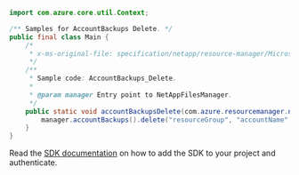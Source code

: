 ```java
import com.azure.core.util.Context;

/** Samples for AccountBackups Delete. */
public final class Main {
    /*
     * x-ms-original-file: specification/netapp/resource-manager/Microsoft.NetApp/stable/2021-06-01/examples/Backups_Account_Delete.json
     */
    /**
     * Sample code: AccountBackups_Delete.
     *
     * @param manager Entry point to NetAppFilesManager.
     */
    public static void accountBackupsDelete(com.azure.resourcemanager.netapp.NetAppFilesManager manager) {
        manager.accountBackups().delete("resourceGroup", "accountName", "backupName", Context.NONE);
    }
}
```

Read the [SDK documentation](https://github.com/Azure/azure-sdk-for-java/blob/azure-resourcemanager-netapp_1.0.0-beta.6/sdk/netapp/azure-resourcemanager-netapp/README.md) on how to add the SDK to your project and authenticate.
